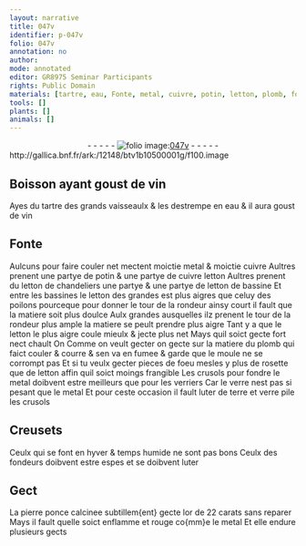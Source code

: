 ```yaml
---
layout: narrative
title: 047v
identifier: p-047v
folio: 047v
annotation: no
author:
mode: annotated
editor: GR8975 Seminar Participants
rights: Public Domain
materials: [tartre, eau, Fonte, metal, cuivre, potin, letton, plomb, foeu, rosette, terre, verre, pierre ponce, or]
tools: []
plants: []
animals: []
---
```


<div class="folio" align="center">- - - - - <a href="http://gallica.bnf.fr/ark:/12148/btv1b10500001g/f100.image" target="_blank"><img src="https://cu-mkp.github.io/2017-workshop-edition/assets/photo-icon.png" alt="folio image: " style="display:inline-block; margin-bottom:-3px;"/>047v</a> - - - - - </div> http://gallica.bnf.fr/ark:/12148/btv1b10500001g/f100.image   

## Boisson ayant goust de vin

 
Ayes du <span class="m">tartre</span> des grands vaisseaulx & les destrempe en <span class="m">eau</span> & il aura goust de vin
    

## <span class="m">Fonte</span>

 
Aulcuns pour faire couler net mectent moictie <span class="m">metal</span> & moictie <span class="m">cuivre</span> Aultres prenent une partye de <span class="m">potin</span> & une partye de cuivre <span class="m">letton</span> Aultres prenent du <span class="m">letton</span> de chandeliers une partye & une partye de <span class="m">letton</span> de bassine Et entre les bassines le <span class="m">letton</span> des grandes est plus aigres que celuy des poilons pourceque pour donner le tour de la rondeur ainsy court il fault que la matiere soit plus doulce Aulx grandes ausquelles ilz prenent le tour de la rondeur plus ample la matiere se peult prendre plus aigre Tant y a que le <span class="m">letton</span> le plus aigre coule mieulx & jecte plus net Mays quil soict gecte fort nect chault On Comme on veult gecter on gecte sur la matiere du <span class="m">plomb</span> qui faict couler & courre & sen va en fumee & garde que le moule ne se corrompt pas Et si tu veulx gecter pieces de <span class="m">foeu</span> mesles y plus de <span class="m">rosette</span> que de <span class="m">letton</span> affin quil soict moings frangible Les crusols pour fondre le <span class="m">metal</span> doibvent estre meilleurs que pour les <span class="pro">verriers</span> Car le verre nest pas si pesant que le <span class="m">metal</span> Et pour ceste occasion il fault luter de <span class="m">terre</span> et <span class="m">verre</span> pile les crusols
    

## Creusets

 
Ceulx qui se font en hyver & temps humide ne sont pas bons Ceulx des <span class="pro">fondeurs</span> doibvent estre espes et se doibvent luter
    

## Gect

 
La <span class="m">pierre ponce</span> calcinee subtillem{ent} gecte l<span class="m">or</span> de 22 carats sans reparer Mays il fault quelle soict enflamme et rouge co{mm}e le metal Et elle endure plusieurs gects
 